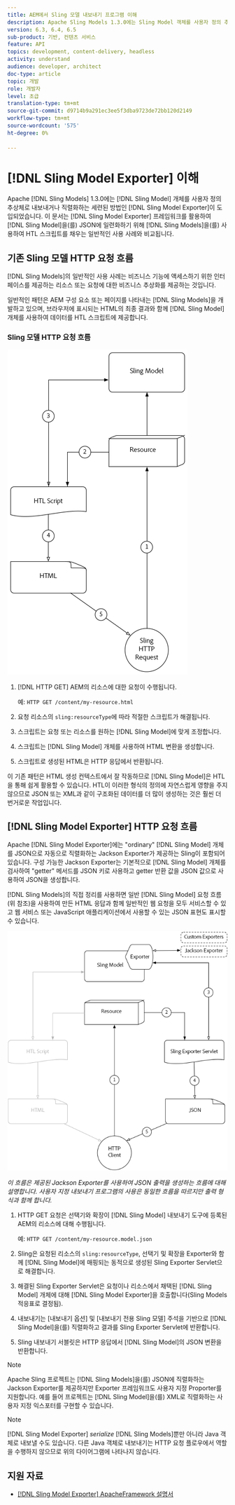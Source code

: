 ```yaml
---
title: AEM에서 Sling 모델 내보내기 프로그램 이해
description: Apache Sling Models 1.3.0에는 Sling Model 객체를 사용자 정의 추상형으로 내보내거나 직렬화할 수 있는 세련된 방법인 Sling Model Exporter가 도입되었습니다. 이 문서에서는 Sling Model Exporter 프레임워크를 활용하여 Sling 모델을 JSON으로 일련화하는 것과 함께 Sling Models를 사용하여 HTML 스크립트를 채우는 일반적인 사용 사례를 소개합니다.
version: 6.3, 6.4, 6.5
sub-product: 기반, 컨텐츠 서비스
feature: API
topics: development, content-delivery, headless
activity: understand
audience: developer, architect
doc-type: article
topic: 개발
role: 개발자
level: 초급
translation-type: tm+mt
source-git-commit: d9714b9a291ec3ee5f3dba9723de72bb120d2149
workflow-type: tm+mt
source-wordcount: '575'
ht-degree: 0%

---
```



# [!DNL Sling Model Exporter] 이해

Apache [!DNL Sling Models] 1.3.0에는 [!DNL Sling Model] 개체를 사용자 정의 추상체로 내보내거나 직렬화하는 세련된 방법인 [!DNL Sling Model Exporter]이 도입되었습니다. 이 문서는 [!DNL Sling Model Exporter] 프레임워크를 활용하여 [!DNL Sling Model]을(를) JSON에 일련화하기 위해 [!DNL Sling Models]을(를) 사용하여 HTL 스크립트를 채우는 일반적인 사용 사례와 비교됩니다.

## 기존 Sling 모델 HTTP 요청 흐름

[!DNL Sling Models]의 일반적인 사용 사례는 비즈니스 기능에 액세스하기 위한 인터페이스를 제공하는 리소스 또는 요청에 대한 비즈니스 추상화를 제공하는 것입니다.

일반적인 패턴은 AEM 구성 요소 또는 페이지를 나타내는 [!DNL Sling Models]을 개발하고 있으며, 브라우저에 표시되는 HTML의 최종 결과와 함께 [!DNL Sling Model] 개체를 사용하여 데이터를 HTL 스크립트에 제공합니다.

### Sling 모델 HTTP 요청 흐름

![슬링 모델 요청 흐름](./assets/understand-sling-model-exporter/sling-model-request-flow.png)

1. [!DNL HTTP GET] AEM의 리소스에 대한 요청이 수행됩니다.

   예: `HTTP GET /content/my-resource.html`

1. 요청 리소스의 `sling:resourceType`에 따라 적절한 스크립트가 해결됩니다.

1. 스크립트는 요청 또는 리소스를 원하는 [!DNL Sling Model]에 맞게 조정합니다.

1. 스크립트는 [!DNL Sling Model] 개체를 사용하여 HTML 변환을 생성합니다.

1. 스크립트로 생성된 HTML은 HTTP 응답에서 반환됩니다.

이 기존 패턴은 HTML 생성 컨텍스트에서 잘 작동하므로 [!DNL Sling Model]은 HTL을 통해 쉽게 활용할 수 있습니다. HTL이 이러한 형식의 정의에 자연스럽게 영향을 주지 않으므로 JSON 또는 XML과 같이 구조화된 데이터를 더 많이 생성하는 것은 훨씬 더 번거로운 작업입니다.

## [!DNL Sling Model Exporter] HTTP 요청 흐름

Apache [!DNL Sling Model Exporter]에는 &quot;ordinary&quot; [!DNL Sling Model] 개체를 JSON으로 자동으로 직렬화하는 Jackson Exporter가 제공하는 Sling이 포함되어 있습니다. 구성 가능한 Jackson Exporter는 기본적으로 [!DNL Sling Model] 개체를 검사하여 &quot;getter&quot; 메서드를 JSON 키로 사용하고 getter 반환 값을 JSON 값으로 사용하여 JSON을 생성합니다.

[!DNL Sling Models]의 직접 정리를 사용하면 일반 [!DNL Sling Model] 요청 흐름(위 참조)을 사용하여 만든 HTML 응답과 함께 일반적인 웹 요청을 모두 서비스할 수 있고 웹 서비스 또는 JavaScript 애플리케이션에서 사용할 수 있는 JSON 표현도 표시할 수 있습니다.

![Sling 모델 내보내기 HTTP 요청 흐름](./assets/understand-sling-model-exporter/sling-model-exporter-request-flow.png)

*이 흐름은 제공된 Jackson Exporter를 사용하여 JSON 출력을 생성하는 흐름에 대해 설명합니다. 사용자 지정 내보내기 프로그램의 사용은 동일한 흐름을 따르지만 출력 형식과 함께 합니다.*

1. HTTP GET 요청은 선택기와 확장이 [!DNL Sling Model] 내보내기 도구에 등록된 AEM의 리소스에 대해 수행됩니다.

   예: `HTTP GET /content/my-resource.model.json`

1. Sling은 요청된 리소스의 `sling:resourceType`, 선택기 및 확장을 Exporter와 함께 [!DNL Sling Model]에 매핑되는 동적으로 생성된 Sling Exporter Servlet으로 해결합니다.
1. 해결된 Sling Exporter Servlet은 요청이나 리소스에서 채택된 [!DNL Sling Model] 개체에 대해 [!DNL Sling Model Exporter]을 호출합니다(Sling Models 적응표로 결정됨).
1. 내보내기는 [내보내기 옵션] 및 [내보내기 전용 Sling 모델] 주석을 기반으로 [!DNL Sling Model]을(를) 직렬화하고 결과를 Sling Exporter Servlet에 반환합니다.
1. Sling 내보내기 서블릿은 HTTP 응답에서 [!DNL Sling Model]의 JSON 변환을 반환합니다.

>[!NOTE]
>
>Apache Sling 프로젝트는 [!DNL Sling Models]을(를) JSON에 직렬화하는 Jackson Exporter를 제공하지만 Exporter 프레임워크도 사용자 지정 Proporter를 지원합니다. 예를 들어 프로젝트는 [!DNL Sling Model]을(를) XML로 직렬화하는 사용자 지정 익스포터를 구현할 수 있습니다.

>[!NOTE]
>
>[!DNL Sling Model Exporter] *serialize* [!DNL Sling Models]뿐만 아니라 Java 객체로 내보낼 수도 있습니다. 다른 Java 객체로 내보내기는 HTTP 요청 플로우에서 역할을 수행하지 않으므로 위의 다이어그램에 나타나지 않습니다.

## 지원 자료

* [ [!DNL Sling Model Exporter] ApacheFramework 설명서](https://sling.apache.org/documentation/bundles/models.html#exporter-framework-since-130)
